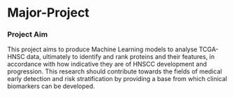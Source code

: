 # Major-Project

### Project Aim
This project aims to produce Machine Learning models to analyse TCGA-HNSC data, ultimately to identify and rank proteins and their features, in accordance with how indicative they are of HNSCC development and progression. This research should contribute towards the fields of medical early detection and risk stratification by providing a base from which clinical biomarkers can be developed.
